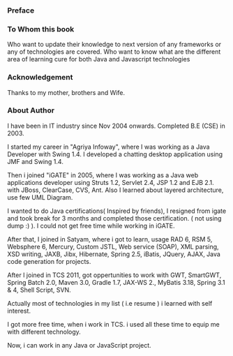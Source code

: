 ### Preface

### To Whom this book

Who want to update their knowledge to next version of any frameworks or any of technologies are covered.
Who want to know what are the different area of learning cure for both Java and Javascript technologies

### Acknowledgement

Thanks to my mother, brothers and Wife.

### About Author

I have been in IT industry since Nov 2004 onwards. Completed B.E \(CSE\) in 2003.

I started my career in "Agriya Infoway", where I was working as a Java Developer with Swing 1.4.  I developed a chatting desktop application using JMF and Swing 1.4.

Then i joined "iGATE" in  2005, where I was working as a Java web applications developer using Struts 1.2, Servlet 2.4, JSP 1.2 and EJB 2.1. with JBoss, ClearCase, CVS, Ant. Also I learned about layered architecture, use few UML Diagram.

I wanted to do Java certifications\( Inspired by friends\), I resigned from igate and took break for 3 months and completed those certification. \( not using dump :\) \). I could not get free time while working in iGATE.

After that, I joined in Satyam, where i got to learn, usage RAD 6, RSM 5, Websphere 6, Mercury, Custom JSTL, Web service \(SOAP\), XML parsing, XSD writing, JAXB, Jibx, Hibernate, Spring 2.5, iBatis, JQuery, AJAX, Java code generation for projects.

After I joined in TCS 2011, got oppertunities to work with GWT, SmartGWT, Spring Batch 2.0, Maven 3.0, Gradle 1.7, JAX-WS 2., MyBatis 3.18, Spring 3.1 & 4, Shell Script, SVN.

Actually most  of technologies in my list \( i.e resume \) i learned with self interest.

I got more free time, when i work in TCS. i used all these time to equip me with different technology.

Now, i can work in any  Java or JavaScript project.

